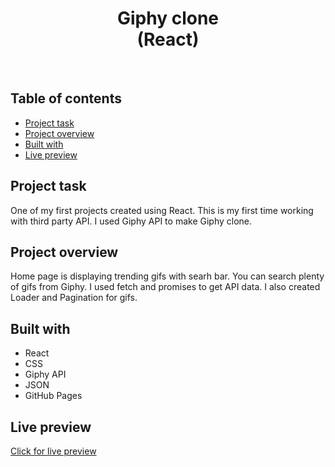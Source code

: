<h1 align="center">
  Giphy clone <br/> 
  (React)
</h1>
<br>

## Table of contents

- [Project task](#project-task)
- [Project overview](#project-overview)
- [Built with](#built-with)
- [Live preview](#live-preview)

## Project task

One of my first projects created using React. This is my first time working with third party API. I used Giphy API to make Giphy clone.

## Project overview

Home page is displaying trending gifs with searh bar. You can search plenty of gifs from Giphy. I used fetch and promises to get API data. I also created Loader and Pagination for gifs.

## Built with

- React
- CSS
- Giphy API
- JSON
- GitHub Pages

## Live preview

[Click for live preview](https://jeko10.github.io/Giphy-clone/)
